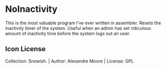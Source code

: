# NoInactivity

This is the most valuable program I've ever written in assembler. Resets the inactivity timer of the system. Useful when an admin has set ridiculous amount of inactivity time before the system logs out an user.

## Icon License

Collection: Snowish. | Author: Alexandre Moore | License: GPL
